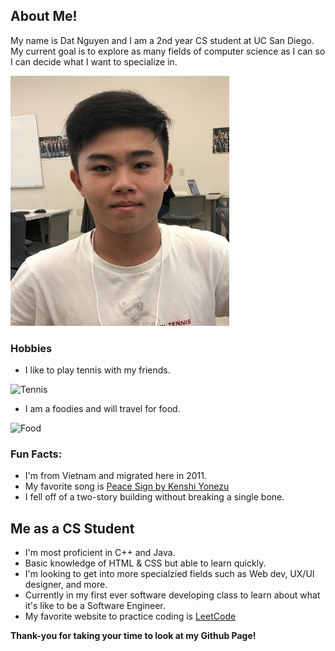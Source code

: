 ## About Me!

My name is Dat Nguyen and I am a 2nd year CS student at UC San Diego. My current goal is to explore 
as many fields of computer science as I can so I can decide what I want to specialize in.

<img src="assets/b2GPLxDhj5nT.jpg" alt="Photo" height="400" width="350"/>

### Hobbies

- I like to play tennis with my friends.

<img src="https://thumbor.forbes.com/thumbor/fit-in/1200x0/filters%3Aformat%28jpg%29/https%3A%2F%2Fspecials-images.forbesimg.com%2Fimageserve%2F1019041262%2F0x0.jpg" alt="Tennis" height="250" width="400"/>

- I am a foodies and will travel for food.

<img src="https://wonect.life/wp-content/uploads/2020/04/ichiran-ramen-test.png" alt="Food" height="250" width="400"/>

### Fun Facts:
- I'm from Vietnam and migrated here in 2011.
- My favorite song is [Peace Sign by Kenshi Yonezu](https://www.youtube.com/watch?v=1oMxrHXzOsY)
- I fell off of a two-story building without breaking a single bone.

## Me as a CS Student
- I'm most proficient in C++ and Java.
- Basic knowledge of HTML & CSS but able to learn quickly.
- I'm looking to get into more specialzied fields such as Web dev, UX/UI designer, and more.
- Currently in my first ever software developing class to learn about what it's like to be a Software Engineer.
- My favorite website to practice coding is [LeetCode](https://leetcode.com/)


**Thank-you for taking your time to look at my Github Page!**
